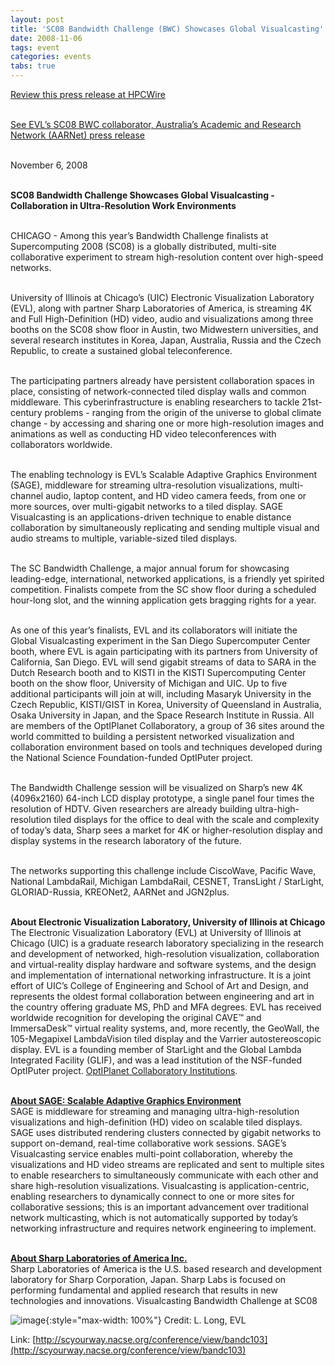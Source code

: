 ```yaml
---
layout: post
title: 'SC08 Bandwidth Challenge (BWC) Showcases Global Visualcasting'
date: 2008-11-06
tags: event
categories: events
tabs: true
---
```


<a href="http://www.hpcwire.com/offthewire/SC08_Bandwidth_Challenge_Showcases_Global_Visualcasting.html">Review this press release at HPCWire</a><br><br>

<a href="http://www.aarnet.edu.au/News/2008/11/20/4k.aspx">See EVL&rsquo;s SC08 BWC collaborator, Australia&rsquo;s Academic and Research Network (AARNet) press release</a><br><br>

November 6, 2008<br><br>

<strong>SC08 Bandwidth Challenge Showcases Global Visualcasting - Collaboration in Ultra-Resolution Work Environments</strong><br><br>

CHICAGO - Among this year&rsquo;s Bandwidth Challenge finalists at Supercomputing 2008 (SC08) is a globally distributed, multi-site collaborative experiment to stream high-resolution content over high-speed networks.<br><br>

University of Illinois at Chicago&rsquo;s (UIC) Electronic Visualization Laboratory (EVL), along with partner Sharp Laboratories of America, is streaming 4K and Full High-Definition (HD) video, audio and visualizations among three booths on the SC08 show floor in Austin, two Midwestern universities, and several research institutes in Korea, Japan, Australia, Russia and the Czech Republic, to create a sustained global teleconference.<br><br>

The participating partners already have persistent collaboration spaces in place, consisting of network-connected tiled display walls and common middleware. This cyberinfrastructure is enabling researchers to tackle 21st-century problems - ranging from the origin of the universe to global climate change - by accessing and sharing one or more high-resolution images and animations as well as conducting HD video teleconferences with collaborators worldwide.<br><br>

The enabling technology is EVL&rsquo;s Scalable Adaptive Graphics Environment (SAGE), middleware for streaming ultra-resolution visualizations, multi-channel audio, laptop content, and HD video camera feeds, from one or more sources, over multi-gigabit networks to a tiled display. SAGE Visualcasting is an applications-driven technique to enable distance collaboration by simultaneously replicating and sending multiple visual and audio streams to multiple, variable-sized tiled displays.<br><br>

The SC Bandwidth Challenge, a major annual forum for showcasing leading-edge, international, networked applications, is a friendly yet spirited competition. Finalists compete from the SC show floor during a scheduled hour-long slot, and the winning application gets bragging rights for a year.<br><br>

As one of this year&rsquo;s finalists, EVL and its collaborators will initiate the Global Visualcasting experiment in the San Diego Supercomputer Center booth, where EVL is again participating with its partners from University of California, San Diego. EVL will send gigabit streams of data to SARA in the Dutch Research booth and to KISTI in the KISTI Supercomputing Center booth on the show floor, University of Michigan and UIC. Up to five additional participants will join at will, including Masaryk University in the Czech Republic, KISTI/GIST in Korea, University of Queensland in Australia, Osaka University in Japan, and the Space Research Institute in Russia. All are members of the OptIPlanet Collaboratory, a group of 36 sites around the world committed to building a persistent networked visualization and collaboration environment based on tools and techniques developed during the National Science Foundation-funded OptIPuter project.<br><br>

The Bandwidth Challenge session will be visualized on Sharp&rsquo;s new 4K (4096x2160) 64-inch LCD display prototype, a single panel four times the resolution of HDTV. Given researchers are already building ultra-high-resolution tiled displays for the office to deal with the scale and complexity of today&rsquo;s data, Sharp sees a market for 4K or higher-resolution display and display systems in the research laboratory of the future.<br><br>

The networks supporting this challenge include CiscoWave, Pacific Wave, National LambdaRail, Michigan LambdaRail, CESNET, TransLight / StarLight, GLORIAD-Russia, KREONet2, AARNet and JGN2plus.<br><br>

<strong>About Electronic Visualization Laboratory, University of Illinois at Chicago</strong><br>
The Electronic Visualization Laboratory (EVL) at University of Illinois at Chicago (UIC) is a graduate research laboratory specializing in the research and development of networked, high-resolution visualization, collaboration and virtual-reality display hardware and software systems, and the design and implementation of international networking infrastructure. It is a joint effort of UIC&rsquo;s College of Engineering and School of Art and Design, and represents the oldest formal collaboration between engineering and art in the country offering graduate MS, PhD and MFA degrees. EVL has received worldwide recognition for developing the original CAVE&trade; and ImmersaDesk&trade; virtual reality systems, and, more recently, the GeoWall, the 105-Megapixel LambdaVision tiled display and the Varrier autostereoscopic display. EVL is a founding member of StarLight and the Global Lambda Integrated Facility (GLIF), and was a lead institution of the NSF-funded OptIPuter project. <a href="http://www.evl.uic.edu/cavern/optiplanet">OptIPlanet Collaboratory Institutions</a>.<br><br>

<strong><a href="http://www.sagecommons.org/">About SAGE: Scalable Adaptive Graphics Environment</a></strong><br>
SAGE is middleware for streaming and managing ultra-high-resolution visualizations and high-definition (HD) video on scalable tiled displays. SAGE uses distributed rendering clusters connected by gigabit networks to support on-demand, real-time collaborative work sessions. SAGE&rsquo;s Visualcasting service enables multi-point collaboration, whereby the visualizations and HD video streams are replicated and sent to multiple sites to enable researchers to simultaneously communicate with each other and share high-resolution visualizations. Visualcasting is application-centric, enabling researchers to dynamically connect to one or more sites for collaborative sessions; this is an important advancement over traditional network multicasting, which is not automatically supported by today&rsquo;s networking infrastructure and requires network engineering to implement.<br><br>

<strong><a href="http://www.sharplabs.com">About Sharp Laboratories of America Inc.</a></strong><br>
Sharp Laboratories of America is the U.S. based research and development laboratory for Sharp Corporation, Japan.  Sharp Labs is focused on performing fundamental and applied research that results in new technologies and innovations.
Visualcasting Bandwidth Challenge at SC08

![image](https://www.evl.uic.edu/output/originals/sc08_visualcasting.png-srcw.jpg){:style="max-width: 100%"}
Credit: L. Long, EVL


Link: [http://scyourway.nacse.org/conference/view/bandc103](http://scyourway.nacse.org/conference/view/bandc103)
